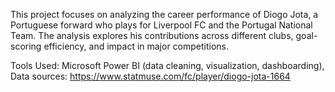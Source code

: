 This project focuses on analyzing the career performance of Diogo Jota, a Portuguese forward who plays for Liverpool FC and the Portugal National Team. The analysis explores his contributions across different clubs, goal-scoring efficiency, and impact in major competitions.

Tools Used: Microsoft Power BI (data cleaning, visualization, dashboarding), Data sources: https://www.statmuse.com/fc/player/diogo-jota-1664
